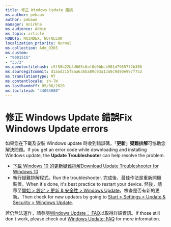 ```yaml
---
title: 修正 Windows Update 錯誤
ms.author: pebaum
author: pebaum
manager: mnirkhe
ms.audience: Admin
ms.topic: article
ROBOTS: NOINDEX, NOFOLLOW
localization_priority: Normal
ms.collection: Adm_O365
ms.custom:
- "9001515"
- "3573"
ms.openlocfilehash: c5f50b22b4d665c6af0d0bbcb901d79657f2b306
ms.sourcegitcommit: d1aad215f8aa636ba89c93a13a0c9d90e997f752
ms.translationtype: MT
ms.contentlocale: zh-TW
ms.lasthandoff: 05/06/2020
ms.locfileid: "44063680"
---
```

# <a name="fix-windows-update-errors"></a><span data-ttu-id="48dc9-102">修正 Windows Update 錯誤</span><span class="sxs-lookup"><span data-stu-id="48dc9-102">Fix Windows Update errors</span></span>

<span data-ttu-id="48dc9-103">如果您在下載及安裝 Windows update 時收到錯誤碼，「**更新」疑難排解**可協助您解決問題。</span><span class="sxs-lookup"><span data-stu-id="48dc9-103">If you get an error code while downloading and installing Windows update, the **Update Troubleshooter** can help resolve the problem.</span></span>

- [<span data-ttu-id="48dc9-104">下載 Windows 10 的更新疑難排解</span><span class="sxs-lookup"><span data-stu-id="48dc9-104">Download Update Troubleshooter for Windows 10</span></span>](https://support.microsoft.com/help/4027322/windows-update-troubleshooter)
- <span data-ttu-id="48dc9-105">執行疑難排解程式。</span><span class="sxs-lookup"><span data-stu-id="48dc9-105">Run the troubleshooter.</span></span> <span data-ttu-id="48dc9-106">完成後，最佳作法是重新開機裝置。</span><span class="sxs-lookup"><span data-stu-id="48dc9-106">When it's done, it's best practice to restart your device.</span></span> <span data-ttu-id="48dc9-107">然後，請移至[開始 > 設定 > 更新 & 安全性 > Windows Update](ms-settings:windowsupdate)，檢查是否有新的更新。</span><span class="sxs-lookup"><span data-stu-id="48dc9-107">Then check for new updates by going to [Start > Settings > Update & Security > Windows Update](ms-settings:windowsupdate).</span></span>

<span data-ttu-id="48dc9-108">若仍無法運作，請參閱[Windows Update： FAQ](https://support.microsoft.com/help/12373/windows-update-faq)以取得詳細資訊。</span><span class="sxs-lookup"><span data-stu-id="48dc9-108">If those still don't work, please check out [Windows Update: FAQ](https://support.microsoft.com/help/12373/windows-update-faq) for more information.</span></span>
